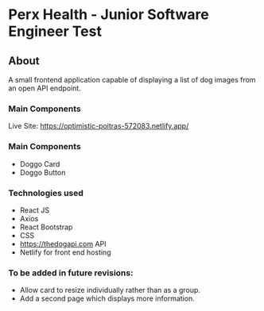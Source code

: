 # Perx Health - Junior Software Engineer Test

## About
A small frontend application capable of displaying a list of dog images from an open API endpoint. 


### Main Components

Live Site: https://optimistic-poitras-572083.netlify.app/

### Main Components

  - Doggo Card
  - Doggo Button
 
### Technologies used
  - React JS
  - Axios
  - React Bootstrap
  - CSS
  - https://thedogapi.com API
  - Netlify for front end hosting

### To be added in future revisions:
  - Allow card to resize individually rather than as a group.
  - Add a second page which displays more information.

